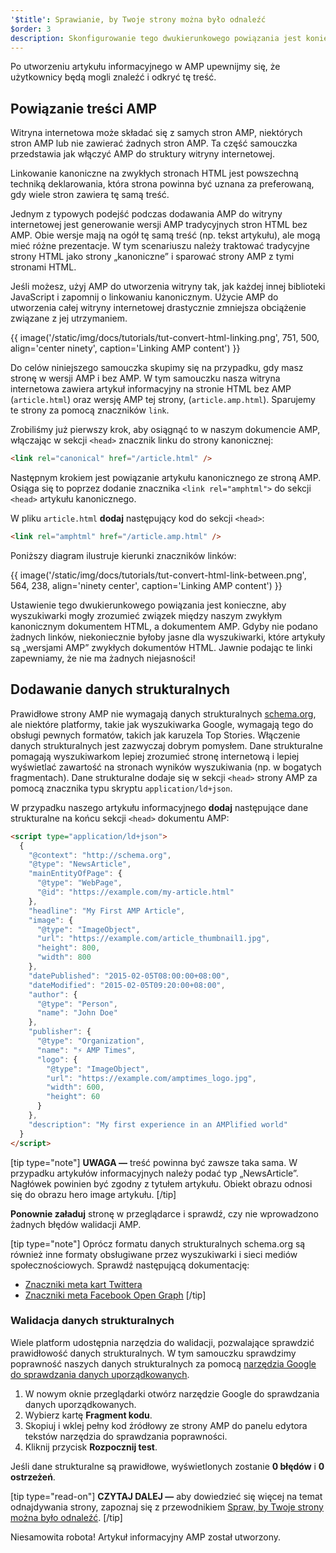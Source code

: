 ```yaml
---
'$title': Sprawianie, by Twoje strony można było odnaleźć
$order: 3
description: Skonfigurowanie tego dwukierunkowego powiązania jest konieczne, aby wyszukiwarki mogły zrozumieć związek między naszym zwykłym kanonicznym dokumentem HTML, a dokumentem AMP.
---
```


Po utworzeniu artykułu informacyjnego w AMP upewnijmy się, że użytkownicy będą mogli znaleźć i odkryć tę treść.

## Powiązanie treści AMP

Witryna internetowa może składać się z samych stron AMP, niektórych stron AMP lub nie zawierać żadnych stron AMP. Ta część samouczka przedstawia jak włączyć AMP do struktury witryny internetowej.

Linkowanie kanoniczne na zwykłych stronach HTML jest powszechną techniką deklarowania, która strona powinna być uznana za preferowaną, gdy wiele stron zawiera tę samą treść.

Jednym z typowych podejść podczas dodawania AMP do witryny internetowej jest generowanie wersji AMP tradycyjnych stron HTML bez AMP. Obie wersje mają na ogół tę samą treść (np. tekst artykułu), ale mogą mieć różne prezentacje. W tym scenariuszu należy traktować tradycyjne strony HTML jako strony „kanoniczne” i sparować strony AMP z tymi stronami HTML.

Jeśli możesz, użyj AMP do utworzenia witryny tak, jak każdej innej biblioteki JavaScript i zapomnij o linkowaniu kanonicznym. Użycie AMP do utworzenia całej witryny internetowej drastycznie zmniejsza obciążenie związane z jej utrzymaniem.

{{ image('/static/img/docs/tutorials/tut-convert-html-linking.png', 751, 500, align='center ninety', caption='Linking AMP content') }}

Do celów niniejszego samouczka skupimy się na przypadku, gdy masz stronę w wersji AMP i bez AMP. W tym samouczku nasza witryna internetowa zawiera artykuł informacyjny na stronie HTML bez AMP (`article.html`) oraz wersję AMP tej strony, (`article.amp.html`). Sparujemy te strony za pomocą znaczników `link`.

Zrobiliśmy już pierwszy krok, aby osiągnąć to w naszym dokumencie AMP, włączając w sekcji `<head>` znacznik linku do strony kanonicznej:

```html
<link rel="canonical" href="/article.html" />
```

Następnym krokiem jest powiązanie artykułu kanonicznego ze stroną AMP. Osiąga się to poprzez dodanie znacznika `<link rel="amphtml">` do sekcji `<head>` artykułu kanonicznego.

W pliku `article.html` **dodaj** następujący kod do sekcji `<head>`:

```html
<link rel="amphtml" href="/article.amp.html" />
```

Poniższy diagram ilustruje kierunki znaczników linków:

{{ image('/static/img/docs/tutorials/tut-convert-html-link-between.png', 564, 238, align='ninety center', caption='Linking AMP content') }}

Ustawienie tego dwukierunkowego powiązania jest konieczne, aby wyszukiwarki mogły zrozumieć związek między naszym zwykłym kanonicznym dokumentem HTML, a dokumentem AMP. Gdyby nie podano żadnych linków, niekoniecznie byłoby jasne dla wyszukiwarki, które artykuły są „wersjami AMP” zwykłych dokumentów HTML. Jawnie podając te linki zapewniamy, że nie ma żadnych niejasności!

## Dodawanie danych strukturalnych

Prawidłowe strony AMP nie wymagają danych strukturalnych [schema.org](http://schema.org/), ale niektóre platformy, takie jak wyszukiwarka Google, wymagają tego do obsługi pewnych formatów, takich jak karuzela Top Stories. Włączenie danych strukturalnych jest zazwyczaj dobrym pomysłem. Dane strukturalne pomagają wyszukiwarkom lepiej zrozumieć stronę internetową i lepiej wyświetlać zawartość na stronach wyników wyszukiwania (np. w bogatych fragmentach). Dane strukturalne dodaje się w sekcji `<head>` strony AMP za pomocą znacznika typu skryptu `application/ld+json`.

W przypadku naszego artykułu informacyjnego **dodaj** następujące dane strukturalne na końcu sekcji `<head>` dokumentu AMP:

```html
<script type="application/ld+json">
  {
    "@context": "http://schema.org",
    "@type": "NewsArticle",
    "mainEntityOfPage": {
      "@type": "WebPage",
      "@id": "https://example.com/my-article.html"
    },
    "headline": "My First AMP Article",
    "image": {
      "@type": "ImageObject",
      "url": "https://example.com/article_thumbnail1.jpg",
      "height": 800,
      "width": 800
    },
    "datePublished": "2015-02-05T08:00:00+08:00",
    "dateModified": "2015-02-05T09:20:00+08:00",
    "author": {
      "@type": "Person",
      "name": "John Doe"
    },
    "publisher": {
      "@type": "Organization",
      "name": "⚡ AMP Times",
      "logo": {
        "@type": "ImageObject",
        "url": "https://example.com/amptimes_logo.jpg",
        "width": 600,
        "height": 60
      }
    },
    "description": "My first experience in an AMPlified world"
  }
</script>
```

[tip type="note"] **UWAGA —** treść powinna być zawsze taka sama. W przypadku artykułów informacyjnych należy podać typ „NewsArticle”. Nagłówek powinien być zgodny z tytułem artykułu. Obiekt obrazu odnosi się do obrazu hero image artykułu. [/tip]

**Ponownie załaduj** stronę w przeglądarce i sprawdź, czy nie wprowadzono żadnych błędów walidacji AMP.

[tip type="note"] Oprócz formatu danych strukturalnych schema.org są również inne formaty obsługiwane przez wyszukiwarki i sieci mediów społecznościowych. Sprawdź następującą dokumentację:

- [Znaczniki meta kart Twittera](https://dev.twitter.com/cards/overview)
- [Znaczniki meta Facebook Open Graph](https://developers.facebook.com/docs/sharing/webmasters) [/tip]

### Walidacja danych strukturalnych

Wiele platform udostępnia narzędzia do walidacji, pozwalające sprawdzić prawidłowość danych strukturalnych. W tym samouczku sprawdzimy poprawność naszych danych strukturalnych za pomocą [narzędzia Google do sprawdzania danych uporządkowanych](https://developers.google.com/structured-data/testing-tool/).

1. W nowym oknie przeglądarki otwórz <a>narzędzie Google do sprawdzania danych uporządkowanych</a>.
2. Wybierz kartę **Fragment kodu**.
3. Skopiuj i wklej pełny kod źródłowy ze strony AMP do panelu edytora tekstów narzędzia do sprawdzania poprawności.
4. Kliknij przycisk **Rozpocznij test**.

Jeśli dane strukturalne są prawidłowe, wyświetlonych zostanie **0 błędów** i **0 ostrzeżeń**.

[tip type="read-on"] **CZYTAJ DALEJ —** aby dowiedzieć się więcej na temat odnajdywania strony, zapoznaj się z przewodnikiem [Spraw, by Twoje strony można było odnaleźć](../../../../documentation/guides-and-tutorials/optimize-measure/discovery.md). [/tip]

Niesamowita robota! Artykuł informacyjny AMP został utworzony.
